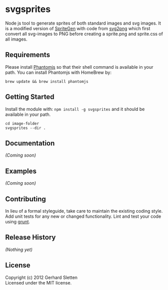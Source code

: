 # svgsprites

Node js tool to generate sprites of both standard images and svg images. It is a modified version of [SpriteGen](https://npmjs.org/package/spritegen/) with code from [svg2png](https://npmjs.org/package/svg2png) which first convert all svg-images to PNG before creating a sprite.png and sprite.css of all images.

## Requirements

Please install [Phantomjs](http://phantomjs.org/) so that their shell command is available in your path. You can install Phantomjs with HomeBrew by:

```shell
brew update && brew install phantomjs
```

## Getting Started
Install the module with: `npm install -g svgsprites` and it should be available in your path. 

```shell
cd image-folder
svgsprites --dir .
```

## Documentation
_(Coming soon)_

## Examples
_(Coming soon)_

## Contributing
In lieu of a formal styleguide, take care to maintain the existing coding style. Add unit tests for any new or changed functionality. Lint and test your code using [grunt](https://github.com/gruntjs/grunt).

## Release History
_(Nothing yet)_

## License
Copyright (c) 2012 Gerhard Sletten  
Licensed under the MIT license.
